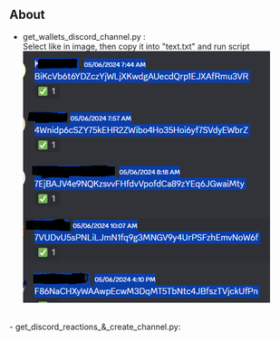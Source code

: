 ## About

- get_wallets_discord_channel.py :
  <br>
        Select like in image, then copy it into "text.txt" and run script
  <br>
        ![Selection](images/image1.png)
<br>
- get_discord_reactions_&_create_channel.py:
<br>    
